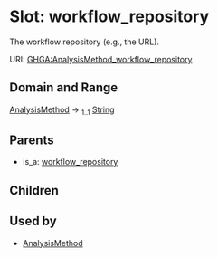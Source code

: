 
# Slot: workflow_repository


The workflow repository (e.g., the URL).

URI: [GHGA:AnalysisMethod_workflow_repository](https://w3id.org/GHGA/AnalysisMethod_workflow_repository)


## Domain and Range

[AnalysisMethod](AnalysisMethod.md) &#8594;  <sub>1..1</sub> [String](types/String.md)

## Parents

 *  is_a: [workflow_repository](workflow_repository.md)

## Children


## Used by

 * [AnalysisMethod](AnalysisMethod.md)
